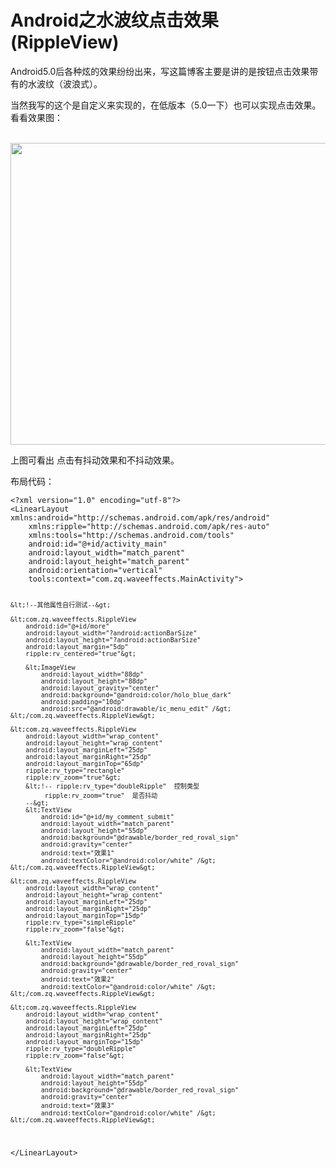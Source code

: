 # Android之水波纹点击效果(RippleView) 
  <p>Android5.0后各种炫的效果纷纷出来，写这篇博客主要是讲的是按钮点击效果带有的水波纹（波浪式）。</p> 
<p>当然我写的这个是自定义来实现的，在低版本（5.0一下）也可以实现点击效果。看看效果图：</p> 
<p>&nbsp;&nbsp;&nbsp;&nbsp;&nbsp;&nbsp;&nbsp;&nbsp;&nbsp; <img alt="" height="483" src="https://static.oschina.net/uploads/space/2017/0324/171131_dKcx_2945455.gif" width="594"></p> 
<p>上图可看出 点击有抖动效果和不抖动效果。</p> 
<p>布局代码：</p> 
<pre><code class="language-html">&lt;?xml version="1.0" encoding="utf-8"?&gt;
&lt;LinearLayout xmlns:android="http://schemas.android.com/apk/res/android"
    xmlns:ripple="http://schemas.android.com/apk/res-auto"
    xmlns:tools="http://schemas.android.com/tools"
    android:id="@+id/activity_main"
    android:layout_width="match_parent"
    android:layout_height="match_parent"
    android:orientation="vertical"
    tools:context="com.zq.waveeffects.MainActivity"&gt;

    &lt;!--其他属性自行测试--&gt;

    &lt;com.zq.waveeffects.RippleView
        android:id="@+id/more"
        android:layout_width="?android:actionBarSize"
        android:layout_height="?android:actionBarSize"
        android:layout_margin="5dp"
        ripple:rv_centered="true"&gt;

        &lt;ImageView
            android:layout_width="88dp"
            android:layout_height="88dp"
            android:layout_gravity="center"
            android:background="@android:color/holo_blue_dark"
            android:padding="10dp"
            android:src="@android:drawable/ic_menu_edit" /&gt;
    &lt;/com.zq.waveeffects.RippleView&gt;

    &lt;com.zq.waveeffects.RippleView
        android:layout_width="wrap_content"
        android:layout_height="wrap_content"
        android:layout_marginLeft="25dp"
        android:layout_marginRight="25dp"
        android:layout_marginTop="65dp"
        ripple:rv_type="rectangle"
        ripple:rv_zoom="true"&gt;
        &lt;!-- ripple:rv_type="doubleRipple"  控制类型
             ripple:rv_zoom="true"  是否抖动
        --&gt;
        &lt;TextView
            android:id="@+id/my_comment_submit"
            android:layout_width="match_parent"
            android:layout_height="55dp"
            android:background="@drawable/border_red_roval_sign"
            android:gravity="center"
            android:text="效果1"
            android:textColor="@android:color/white" /&gt;
    &lt;/com.zq.waveeffects.RippleView&gt;

    &lt;com.zq.waveeffects.RippleView
        android:layout_width="wrap_content"
        android:layout_height="wrap_content"
        android:layout_marginLeft="25dp"
        android:layout_marginRight="25dp"
        android:layout_marginTop="15dp"
        ripple:rv_type="simpleRipple"
        ripple:rv_zoom="false"&gt;

        &lt;TextView
            android:layout_width="match_parent"
            android:layout_height="55dp"
            android:background="@drawable/border_red_roval_sign"
            android:gravity="center"
            android:text="效果2"
            android:textColor="@android:color/white" /&gt;
    &lt;/com.zq.waveeffects.RippleView&gt;

    &lt;com.zq.waveeffects.RippleView
        android:layout_width="wrap_content"
        android:layout_height="wrap_content"
        android:layout_marginLeft="25dp"
        android:layout_marginRight="25dp"
        android:layout_marginTop="15dp"
        ripple:rv_type="doubleRipple"
        ripple:rv_zoom="false"&gt;

        &lt;TextView
            android:layout_width="match_parent"
            android:layout_height="55dp"
            android:background="@drawable/border_red_roval_sign"
            android:gravity="center"
            android:text="效果3"
            android:textColor="@android:color/white" /&gt;
    &lt;/com.zq.waveeffects.RippleView&gt;
&lt;/LinearLayout&gt;
</code></pre> 
